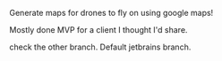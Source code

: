 Generate maps for drones to fly on using google maps!

Mostly done MVP for a client I thought I'd share. 

check the other branch. Default jetbrains branch. 
